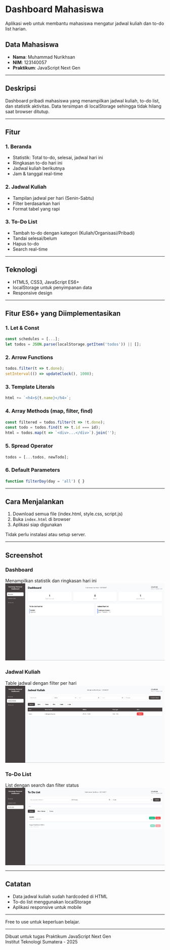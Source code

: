 # Dashboard Mahasiswa

Aplikasi web untuk membantu mahasiswa mengatur jadwal kuliah dan to-do list harian.

## Data Mahasiswa
- **Nama**: Muhammad Nurikhsan
- **NIM**: 123140057
- **Praktikum**: JavaScript Next Gen

---

## Deskripsi

Dashboard pribadi mahasiswa yang menampilkan jadwal kuliah, to-do list, dan statistik aktivitas. Data tersimpan di localStorage sehingga tidak hilang saat browser ditutup.

---

## Fitur

### 1. Beranda
- Statistik: Total to-do, selesai, jadwal hari ini
- Ringkasan to-do hari ini
- Jadwal kuliah berikutnya
- Jam & tanggal real-time

### 2. Jadwal Kuliah
- Tampilan jadwal per hari (Senin-Sabtu)
- Filter berdasarkan hari
- Format tabel yang rapi

### 3. To-Do List
- Tambah to-do dengan kategori (Kuliah/Organisasi/Pribadi)
- Tandai selesai/belum
- Hapus to-do
- Search real-time

---

## Teknologi

- HTML5, CSS3, JavaScript ES6+
- localStorage untuk penyimpanan data
- Responsive design

---

## Fitur ES6+ yang Diimplementasikan

### 1. Let & Const
```javascript
const schedules = [...];
let todos = JSON.parse(localStorage.getItem('todos')) || [];
```

### 2. Arrow Functions
```javascript
todos.filter(t => t.done);
setInterval(() => updateClock(), 1000);
```

### 3. Template Literals
```javascript
html += `<h4>${t.name}</h4>`;
```

### 4. Array Methods (map, filter, find)
```javascript
const filtered = todos.filter(t => !t.done);
const todo = todos.find(t => t.id === id);
html = todos.map(t => `<div>...</div>`).join('');
```

### 5. Spread Operator
```javascript
todos = [...todos, newTodo];
```

### 6. Default Parameters
```javascript
function filterDay(day = 'all') { }
```

---

## Cara Menjalankan

1. Download semua file (index.html, style.css, script.js)
2. Buka `index.html` di browser
3. Aplikasi siap digunakan

Tidak perlu instalasi atau setup server.

---

## Screenshot

### Dashboard
Menampilkan statistik dan ringkasan hari ini
![alt text](https://github.com/muhammad-nurikhsan/Praktikum-Pengembangan-Aplikasi-Web/blob/main/Praktikum%20Pertemuan%202/screenshot/Dashboard.png)

### Jadwal Kuliah
Table jadwal dengan filter per hari
![alt text](https://github.com/muhammad-nurikhsan/Praktikum-Pengembangan-Aplikasi-Web/blob/main/Praktikum%20Pertemuan%202/screenshot/JadwalKuliah.png)

### To-Do List
List dengan search dan filter status
![alt text](https://github.com/muhammad-nurikhsan/Praktikum-Pengembangan-Aplikasi-Web/blob/main/Praktikum%20Pertemuan%202/screenshot/ToDoList.png)

---

## Catatan

- Data jadwal kuliah sudah hardcoded di HTML
- To-do list menggunakan localStorage
- Aplikasi responsive untuk mobile

---

Free to use untuk keperluan belajar.

---

Dibuat untuk tugas Praktikum JavaScript Next Gen  
Institut Teknologi Sumatera - 2025

